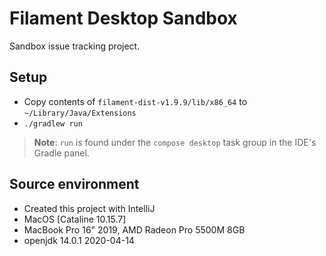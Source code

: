 # Filament Desktop Sandbox

Sandbox issue tracking project.

## Setup 

- Copy contents of `filament-dist-v1.9.9/lib/x86_64` to `~/Library/Java/Extensions` 
- `./gradlew run` 

> **Note**: `run` is found under the `compose desktop` task group in the IDE's Gradle panel.

## Source environment 

- Created this project with IntelliJ 
- MacOS [Cataline 10.15.7] 
- MacBook Pro 16" 2019, AMD Radeon Pro 5500M 8GB
- openjdk 14.0.1 2020-04-14

 

